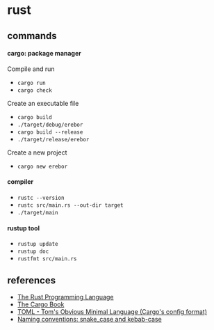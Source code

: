 # rust

## commands

#### cargo: package manager

Compile and run

- `cargo run`
- `cargo check`

Create an executable file

- `cargo build`
- `./target/debug/erebor`
- `cargo build --release`
- `./target/release/erebor`

Create a new project

- `cargo new erebor`

#### compiler

- `rustc --version`
- `rustc src/main.rs --out-dir target`
- `./target/main`

#### rustup tool

- `rustup update`
- `rustup doc`
- `rustfmt src/main.rs`

## references

- [The Rust Programming Language](https://doc.rust-lang.org/book/title-page.html)
- [The Cargo Book](https://doc.rust-lang.org/cargo/index.html)
- [TOML - Tom's Obvious Minimal Language (Cargo's config format)](https://toml.io/en/)
- [Naming conventions: snake_case and kebab-case](https://www.theserverside.com/definition/Snake-case)